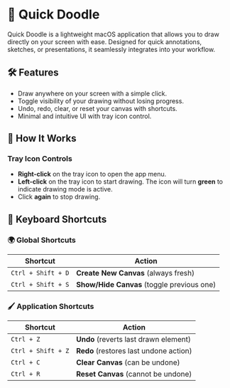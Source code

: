 # 🎨 Quick Doodle

Quick Doodle is a lightweight macOS application that allows you to draw directly on your screen with ease. Designed for quick annotations, sketches, or presentations, it seamlessly integrates into your workflow.

## 🛠 Features
- Draw anywhere on your screen with a simple click.
- Toggle visibility of your drawing without losing progress.
- Undo, redo, clear, or reset your canvas with shortcuts.
- Minimal and intuitive UI with tray icon control.

## 🚀 How It Works
### Tray Icon Controls
- **Right-click** on the tray icon to open the app menu.
- **Left-click** on the tray icon to start drawing. The icon will turn **green** to indicate drawing mode is active.
- Click **again** to stop drawing.

## 🎹 Keyboard Shortcuts

### 🌍 Global Shortcuts
| Shortcut | Action |
|----------|--------|
| `Ctrl + Shift + D` | **Create New Canvas** (always fresh) |
| `Ctrl + Shift + S` | **Show/Hide Canvas** (toggle previous one) |

### 🖌 Application Shortcuts
| Shortcut | Action |
|----------|--------|
| `Ctrl + Z` | **Undo** (reverts last drawn element) |
| `Ctrl + Shift + Z` | **Redo** (restores last undone action) |
| `Ctrl + C` | **Clear Canvas** (can be undone) |
| `Ctrl + R` | **Reset Canvas** (cannot be undone) |
